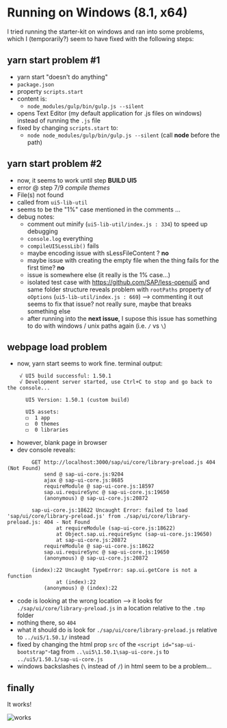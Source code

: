 # Running on Windows (8.1, x64)

I tried running the starter-kit on windows and ran into some problems, which I (temporarily?) seem to have fixed with the following steps:

## yarn start problem #1
- yarn start "doesn't do anything"
- ```package.json```
- property ```scripts.start```
- content is:
    - ```node_modules/gulp/bin/gulp.js --silent```
- opens Text Editor (my default application for .js files on windows) instead of running the ```.js``` file
- fixed by changing ```scripts.start``` to: 
    - ```node node_modules/gulp/bin/gulp.js --silent``` (call **node** before the path)

## yarn start problem #2
- now, it seems to work until step **BUILD UI5** 
- error @ step 7/9 *compile themes*
- File(s) not found
- called from ```ui5-lib-util```
- seems to be the "1%" case mentioned in the comments ...
- debug notes:
	- comment out minify (```ui5-lib-util/index.js : 334```) to speed up debugging
	- ```console.log``` everything
	- ```compileUI5LessLib()``` fails
	- maybe encoding issue with sLessFileContent ? **no**
	- maybe issue with creating the empty file when the thing fails for the first time? **no**
	- issue is somewhere else (it really is the 1% case...)
	- isolated test case with https://github.com/SAP/less-openui5 and same folder structure reveals problem with ```rootPaths``` property of ```oOptions``` (```ui5-lib-util/index.js : 669```) --> commenting it out seems to fix that issue? not really sure, maybe that breaks something else
    - after running into the **next issue**, I supose this issue has something to do with windows / unix paths again (i.e. ```/``` vs ```\```)

## webpage load problem
- now, yarn start seems to work fine. terminal output:
```
	√ UI5 build successful: 1.50.1
	√ Development server started, use Ctrl+C to stop and go back to the console...

	  UI5 Version: 1.50.1 (custom build)

	  UI5 assets:
	  ◻  1 app
	  ◻  0 themes
	  ◻  0 libraries
```
- however, blank page in browser
- dev console reveals:
```
		GET http://localhost:3000/sap/ui/core/library-preload.js 404 (Not Found)
			send @ sap-ui-core.js:9204
			ajax @ sap-ui-core.js:8685
			requireModule @ sap-ui-core.js:18597
			sap.ui.requireSync @ sap-ui-core.js:19650
			(anonymous) @ sap-ui-core.js:20872
		
		sap-ui-core.js:18622 Uncaught Error: failed to load 'sap/ui/core/library-preload.js' from ./sap/ui/core/library-preload.js: 404 - Not Found
			    at requireModule (sap-ui-core.js:18622)
			    at Object.sap.ui.requireSync (sap-ui-core.js:19650)
			    at sap-ui-core.js:20872
			requireModule @ sap-ui-core.js:18622
			sap.ui.requireSync @ sap-ui-core.js:19650
			(anonymous) @ sap-ui-core.js:20872
		
		(index):22 Uncaught TypeError: sap.ui.getCore is not a function
			    at (index):22
			(anonymous) @ (index):22
```
- code is looking at the wrong location --> it looks for ```./sap/ui/core/library-preload.js``` in a location relative to the ```.tmp``` folder
- nothing there, so ```404```
- what it should do is look for ```./sap/ui/core/library-preload.js``` relative to ```../ui5/1.50.1/``` instead
- fixed by changing the html prop ```src``` of the ```<script id="sap-ui-bootstrap"```-tag from ```..\ui5\1.50.1\sap-ui-core.js``` to ```../ui5/1.50.1/sap-ui-core.js```
- windows backslashes (```\``` instead of ```/```) in html seem to be a problem...

## finally

It works!

![works](https://user-images.githubusercontent.com/7032914/30835449-699718d0-a258-11e7-8782-1995d3273f88.PNG)
